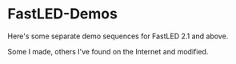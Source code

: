 FastLED-Demos
=============

Here's some separate demo sequences for FastLED 2.1 and above.

Some I made, others I've found on the Internet and modified.
